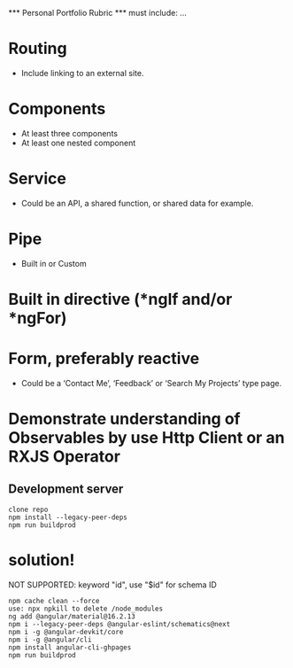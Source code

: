 *** Personal Portfolio Rubric ***
must include: ...
 
# Routing
- Include linking to an external site. 

# Components 
- At least three components
- At least one nested component

# Service 
- Could be an API, a shared function, or shared data for example. 

# Pipe 
- Built in or Custom 

# Built in directive (*ngIf and/or *ngFor) 
# Form, preferably reactive 
- Could be a ‘Contact Me’, ‘Feedback’ or ‘Search My Projects’ type page. 

#  Demonstrate understanding of Observables by use Http Client or an RXJS Operator





## Development server

```
clone repo
npm install --legacy-peer-deps
npm run buildprod
```


# solution!
NOT SUPPORTED: keyword "id", use "$id" for schema ID

```
npm cache clean --force
use: npx npkill to delete /node_modules
ng add @angular/material@16.2.13
npm i --legacy-peer-deps @angular-eslint/schematics@next
npm i -g @angular-devkit/core
npm i -g @angular/cli
npm install angular-cli-ghpages
npm run buildprod
```